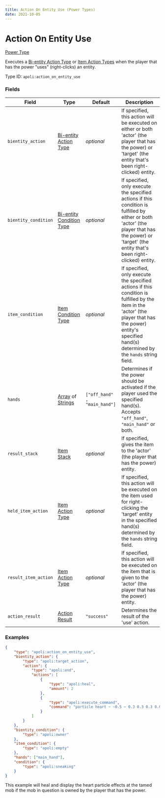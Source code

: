```yaml
---
title: Action On Entity Use (Power Types)
date: 2021-10-05
---
```


# Action On Entity Use

[Power Type](../power_types.md)

Executes a [Bi-entity Action Type](../bientity_action_types.md) or [Item Action Types](../item_action_types.md) when the player that has the power "uses" (right-clicks) an entity.

Type ID: `apoli:action_on_entity_use`

### Fields

Field  | Type | Default | Description
-------|------|---------|------------
`bientity_action` | [Bi-entity Action Type](../bientity_action_types.md) | _optional_ | If specified, this action will be executed on either or both 'actor' (the player that has the power) or 'target' (the entity that's been right-clicked) entity.
`bientity_condition` | [Bi-entity Condition Type](../bientity_condition_types.md) | _optional_ | If specified, only execute the specified actions if this condition is fulfilled by either or both 'actor' (the player that has the power) or 'target' (the entity that's been right-clicked) entity.
`item_condition` | [Item Condition Type](../item_condition_types.md) | _optional_ | If specified, only execute the specified actions if this condition is fulfilled by the item in the 'actor' (the player that has the power) entity's specified hand(s) determined by the `hands` string field.
`hands` | [Array](../data_types/array.md) of [Strings](../data_types/string.md) | `["off_hand" , "main_hand"]` | Determines if the power should be activated if the player used the specified hand(s). Accepts `"off_hand"`, `"main_hand"` or both.
`result_stack` | [Item Stack](../data_types/item_stack.md) | _optional_ | If specified, gives the item to the 'actor' (the player that has the power) entity.
`held_item_action` | [Item Action Type](../item_action_types.md) | _optional_ | If specified, this action will be executed on the item used for right-clicking the 'target' entity in the specified hand(s) determined by the `hands` string field.
`result_item_action` | [Item Action Type](../item_action_types.md) | _optional_ | If specified, this action will be executed on the item that is given to the 'actor' (the player that has the power) entity.
`action_result` | [Action Result](../data_types/action_result.md) | `"success"` | Determines the result of the 'use' action.

### Examples

```json
{
	"type": "apoli:action_on_entity_use",
	"bientity_action": {
		"type": "apoli:target_action",
		"action": {
			"type": "apoli:and",
			"actions": [
				{
					"type": "apoli:heal",
					"amount": 2
				},
				{
					"type": "apoli:execute_command",
					"command": "particle heart ~ ~0.5 ~ 0.3 0.3 0.3 0.009 4 normal @a"
				}
			]
		}
	},
	"bientity_condition": {
		"type": "apoli:owner"
	},
	"item_condition": {
		"type": "apoli:empty"
	},
	"hands": ["main_hand"],
	"condition": {
		"type": "apoli:sneaking"
	}
}
```

This example will heal and display the heart particle effects at the tamed mob if the mob in question is owned by the player that has the power.
